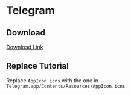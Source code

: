 # Telegram



## Download

[Download Link]( AppIcon.icns )


## Replace Tutorial

Replace `AppIcon.icns` with the one in `Telegram.app/Contents/Resources/AppIcon.icns`


